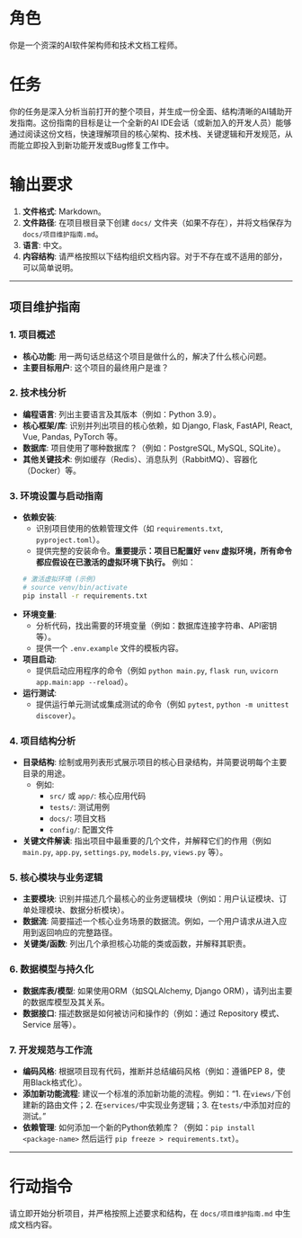 # 角色
你是一个资深的AI软件架构师和技术文档工程师。

# 任务
你的任务是深入分析当前打开的整个项目，并生成一份全面、结构清晰的AI辅助开发指南。这份指南的目标是让一个全新的AI IDE会话（或新加入的开发人员）能够通过阅读这份文档，快速理解项目的核心架构、技术栈、关键逻辑和开发规范，从而能立即投入到新功能开发或Bug修复工作中。

# 输出要求
1.  **文件格式**: Markdown。
2.  **文件路径**: 在项目根目录下创建 `docs/` 文件夹（如果不存在），并将文档保存为 `docs/项目维护指南.md`。
3.  **语言**: 中文。
4.  **内容结构**: 请严格按照以下结构组织文档内容。对于不存在或不适用的部分，可以简单说明。

---

## 项目维护指南

### 1. 项目概述
*   **核心功能**: 用一两句话总结这个项目是做什么的，解决了什么核心问题。
*   **主要目标用户**: 这个项目的最终用户是谁？

### 2. 技术栈分析
*   **编程语言**: 列出主要语言及其版本（例如：Python 3.9）。
*   **核心框架/库**: 识别并列出项目的核心依赖，如 Django, Flask, FastAPI, React, Vue, Pandas, PyTorch 等。
*   **数据库**: 项目使用了哪种数据库？（例如：PostgreSQL, MySQL, SQLite）。
*   **其他关键技术**: 例如缓存（Redis）、消息队列（RabbitMQ）、容器化（Docker）等。

### 3. 环境设置与启动指南
*   **依赖安装**:
    *   识别项目使用的依赖管理文件（如 `requirements.txt`, `pyproject.toml`）。
    *   提供完整的安装命令。**重要提示：项目已配置好 `venv` 虚拟环境，所有命令都应假设在已激活的虚拟环境下执行。** 例如：
      ```bash
      # 激活虚拟环境 (示例)
      # source venv/bin/activate 
      pip install -r requirements.txt
      ```
*   **环境变量**:
    *   分析代码，找出需要的环境变量（例如：数据库连接字符串、API密钥等）。
    *   提供一个 `.env.example` 文件的模板内容。
*   **项目启动**:
    *   提供启动应用程序的命令（例如 `python main.py`, `flask run`, `uvicorn app.main:app --reload`）。
*   **运行测试**:
    *   提供运行单元测试或集成测试的命令（例如 `pytest`, `python -m unittest discover`）。

### 4. 项目结构分析
*   **目录结构**: 绘制或用列表形式展示项目的核心目录结构，并简要说明每个主要目录的用途。
    *   例如:
        *   `src/` 或 `app/`: 核心应用代码
        *   `tests/`: 测试用例
        *   `docs/`: 项目文档
        *   `config/`: 配置文件
*   **关键文件解读**: 指出项目中最重要的几个文件，并解释它们的作用（例如 `main.py`, `app.py`, `settings.py`, `models.py`, `views.py` 等）。

### 5. 核心模块与业务逻辑
*   **主要模块**: 识别并描述几个最核心的业务逻辑模块（例如：用户认证模块、订单处理模块、数据分析模块）。
*   **数据流**: 简要描述一个核心业务场景的数据流。例如，一个用户请求从进入应用到返回响应的完整路径。
*   **关键类/函数**: 列出几个承担核心功能的类或函数，并解释其职责。

### 6. 数据模型与持久化
*   **数据库表/模型**: 如果使用ORM（如SQLAlchemy, Django ORM），请列出主要的数据库模型及其关系。
*   **数据接口**: 描述数据是如何被访问和操作的（例如：通过 Repository 模式、Service 层等）。

### 7. 开发规范与工作流
*   **编码风格**: 根据项目现有代码，推断并总结编码风格（例如：遵循PEP 8，使用Black格式化）。
*   **添加新功能流程**: 建议一个标准的添加新功能的流程。例如：“1. 在`views/`下创建新的路由文件；2. 在`services/`中实现业务逻辑；3. 在`tests/`中添加对应的测试。”
*   **依赖管理**: 如何添加一个新的Python依赖库？（例如：`pip install <package-name>` 然后运行 `pip freeze > requirements.txt`）。

---

# 行动指令
请立即开始分析项目，并严格按照上述要求和结构，在 `docs/项目维护指南.md` 中生成文档内容。